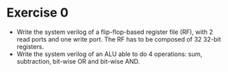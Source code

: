 # Exercise 0

 * Write the system verilog of a flip-flop-based register file (RF), with 2 read ports and one write port. The RF has to be composed of 32 32-bit registers.
 * Write the system verilog of an ALU able to do 4 operations: sum, subtraction, bit-wise OR and bit-wise AND. 